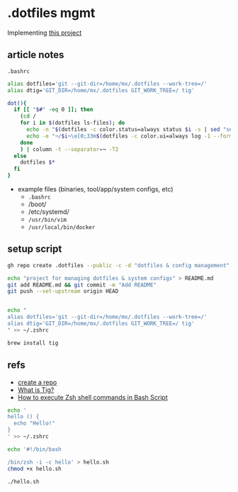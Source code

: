 
# .dotfiles mgmt

Implementing [this project]

## article notes

`.bashrc`
```bash
alias dotfiles='git --git-dir=/home/mx/.dotfiles --work-tree=/'
alias dtig='GIT_DIR=/home/mx/.dotfiles GIT_WORK_TREE=/ tig'
```

```bash
dot(){
  if [[ "$#" -eq 0 ]]; then
    (cd /
    for i in $(dotfiles ls-files); do
      echo -n "$(dotfiles -c color.status=always status $i -s | sed "s#$i##")"
      echo -e "¬/$i¬\e[0;33m$(dotfiles -c color.ui=always log -1 --format="%s" -- $i)\e[0m"
    done
    ) | column -t --separator=¬ -T2
  else
    dotfiles $*
  fi
}
```

- example files (binaries, tool/app/system configs, etc)
	- `.bashrc`
	- /boot/
	- /etc/systemd/
	- `/usr/bin/vim`
	- `/usr/local/bin/docker`

## setup script

```bash
gh repo create .dotfiles --public -c -d "dotfiles & config management"

echo "project for managing dotfiles & system configs" > README.md
git add README.md && git commit -m "Add README"
git push --set-upstream origin HEAD


echo "
alias dotfiles='git --git-dir=/home/mx/.dotfiles --work-tree=/'
alias dtig='GIT_DIR=/home/mx/.dotfiles GIT_WORK_TREE=/ tig'
" >> ~/.zshrc

brew install tig


```

## refs

- [create a repo]
- [What is Tig?]
- [How to execute Zsh shell commands in Bash Script]

```bash
echo '
hello () {
  echo "Hello!"
}
' >> ~/.zshrc

echo '#!/bin/bash

/bin/zsh -i -c hello' > hello.sh
chmod +x hello.sh

./hello.sh
```

<!-- refs -->

[this project]: https://mitxela.com/projects/dotfiles_management
[What is Tig?]: https://jonas.github.io/tig/
[create a repo]: https://docs.github.com/en/get-started/quickstart/create-a-repo?tool=cli
[How to execute Zsh shell commands in Bash Script]: https://stackoverflow.com/questions/33665820/how-to-execute-zsh-shell-commands-in-bash-script
